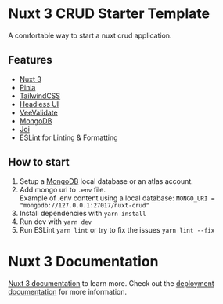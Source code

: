# Nuxt 3 CRUD Starter Template

A comfortable way to start a nuxt crud application.

## Features

- [Nuxt 3](https://v3.nuxtjs.org)
- [Pinia](https://pinia.vuejs.org/)
- [TailwindCSS](https://tailwindcss.com/)
- [Headless UI](https://headlessui.com/)
- [VeeValidate](https://vee-validate.logaretm.com/v4/)
- [MongoDB](https://www.mongodb.com/)
- [Joi](https://joi.dev/)
- [ESLint](https://eslint.org/) for Linting & Formatting
## How to start

1. Setup a [MongoDB](https://www.mongodb.com/docs/manual/installation/) local database or an atlas account.
2. Add mongo uri to `.env` file.  
Example of .env content using a local database: `MONGO_URI = "mongodb://127.0.0.1:27017/nuxt-crud"`
3. Install dependencies with `yarn install`
4. Run dev with `yarn dev`
5. Run ESLint `yarn lint` or try to fix the issues `yarn lint --fix`

# Nuxt 3 Documentation

[Nuxt 3 documentation](https://nuxt.com/docs/getting-started/introduction) to learn more.
Check out the [deployment documentation](https://nuxt.com/docs/getting-started/deployment) for more information.
